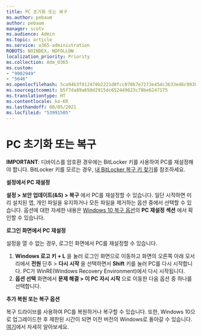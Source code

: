 ```yaml
---
title: PC 초기화 또는 복구
ms.author: pebaum
author: pebaum
manager: scotv
ms.audience: Admin
ms.topic: article
ms.service: o365-administration
ROBOTS: NOINDEX, NOFOLLOW
localization_priority: Priority
ms.collection: Adm_O365
ms.custom:
- "9002949"
- "5646"
ms.openlocfilehash: 5ca94b3f812478b2221d0fcc070b7e7273e45dc3633e46c99384a270a624015e
ms.sourcegitcommit: b5f7da89a650d2915dc652449623c78be6247175
ms.translationtype: HT
ms.contentlocale: ko-KR
ms.lasthandoff: 08/05/2021
ms.locfileid: "53991505"
---
```

# <a name="reset-or-recover-your-pc"></a>PC 초기화 또는 복구

**IMPORTANT**: 디바이스를 암호환 경우에는 BitLocker 키를 사용하여 PC를 재설정해야 합니다. BitLocker 키를 모르는 경우, [내 BitLocker 복구 키 찾기](https://support.microsoft.com/help/4026181/windows-10-find-my-bitlocker-recovery-key)를 참조하세요.

**설정에서 PC 재설정**

**설정 > 보안 업데이트(&S) > 복구** 에서 PC를 재설정할 수 있습니다. 일단 시작하면 미리 설치된 앱, 개인 파일을 유지하거나 모든 파일을 제거하는 옵션 중에서 선택할 수 있습니다. 옵션에 대한 자세한 내용은 [Windows 10 복구 옵션](https://support.microsoft.com/help/12415/windows-10-recovery-options)의 **PC 재설정 섹션** 에서 확인할 수 있습니다.

**로그인 화면에서 PC 재설정**

설정을 열 수 없는 경우, 로그인 화면에서 PC를 재설정할 수 있습니다.

1. **Windows 로고 키 + L** 을 눌러 로그인 화면으로 이동하고 화면의 오른쪽 아래 모서리에서 **전원** 단추 > **다시 시작** 을 선택하면서 **Shift** 키를 눌러 PC를 다시 시작합니다. PC가 WinRE(Windows Recovery Environment)에서 다시 시작됩니다.
2. **옵션 선택** 화면에서 **문제 해결 > 이 PC 자시 시작** 으로 이동한 다음 옵션 중 하나를 선택합니다.

**추가 복원 또는 복구 옵션**

복구 드라이브를 사용하여 PC를 복원하거나 복구할 수 있습니다. 또한, Windows 10으로 업그레이드한 후 제한된 시간이 되면 이전 버전의 Windows로 돌아갈 수 있습니다. [여기](https://support.microsoft.com/help/12415/windows-10-recovery-options)에서 자세히 알아보세요.
